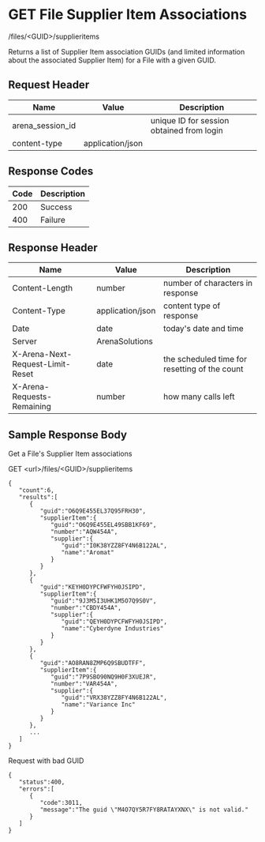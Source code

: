 # GET File Supplier Item Associations


/files/&lt;GUID&gt;/supplieritems

Returns a list of Supplier Item association GUIDs \(and limited information about the associated Supplier Item\) for a File with a given GUID. 

## Request Header

| Name<br> | Value<br> | Description<br> |
|  --- |  --- |  --- | 
| arena_session_id<br> |   | unique ID for session obtained from login<br> |
| content\-type<br> | application/json<br> |   |

## Response Codes

| Code<br> | Description<br> |
|  --- |  --- | 
| 200<br> | Success<br> |
| 400<br> | Failure<br> |

## Response Header

| Name<br> | Value<br> | Description<br> |
|  --- |  --- |  --- | 
| Content\-Length<br> | number<br> | number of characters in response<br> |
| Content\-Type<br> | application/json<br> | content type of response<br> |
| Date<br> | date<br> | today's date and time<br> |
| Server<br> | ArenaSolutions<br> |   |
| X\-Arena\-Next\-Request\-Limit\-Reset<br> | date<br> | the scheduled time for resetting of the count<br> |
| X\-Arena\-Requests\-Remaining<br> | number<br> | how many calls left<br> |

## Sample Response Body
Get a File's Supplier Item  associations

 

GET &lt;url&gt;/files/&lt;GUID&gt;/supplieritems

```
{  
   "count":6,
   "results":[  
      {  
         "guid":"O6Q9E455EL37Q95FRH30",
         "supplierItem":{  
            "guid":"O6Q9E455EL49SBB1KF69",
            "number":"AQW454A",
            "supplier":{  
               "guid":"I0K38YZZ8FY4N6B122AL",
               "name":"Aromat"
            }
         }
      },
      {  
         "guid":"KEYH0DYPCFWFYH0JSIPD",
         "supplierItem":{  
            "guid":"9J3M5I3UHK1M5O7Q9S0V",
            "number":"CBDY454A",
            "supplier":{  
               "guid":"QEYH0DYPCFWFYH0JSIPD",
               "name":"Cyberdyne Industries"
            }
         }
      },
      {  
         "guid":"AO8RAN8ZMP6Q9SBUDTFF",
         "supplierItem":{  
            "guid":"7P9SBO90NQ9H0F3XUEJR",
            "number":"VAR454A",
            "supplier":{  
               "guid":"VRX38YZZ8FY4N6B122AL",
               "name":"Variance Inc"
            }
         }
      },
      ...
   ]
}
```
Request with bad GUID

```
{  
   "status":400,
   "errors":[  
      {  
         "code":3011,
         "message":"The guid \"M4O7QY5R7FY8RATAYXNX\" is not valid."
      }
   ]
}
```
